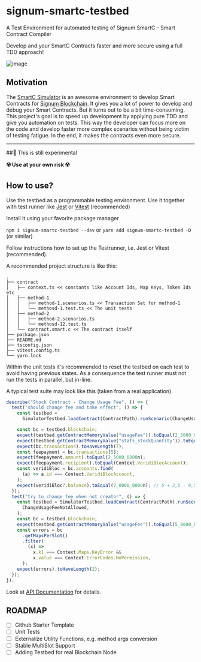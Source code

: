 # signum-smartc-testbed

A Test Environment for automated testing of Signum SmartC - Smart Contract Compiler

Develop and your SmartC Contracts faster and more secure using a full TDD approach!

![image](https://github.com/ohager/signum-smartc-testbed/assets/3920663/9a3ba02c-5bb3-420e-885c-e805b0ce10ca)

## Motivation

The [SmartC Simulator](https://deleterium.info/sc-simulator) is an awesome environment to develop Smart Contracts for [Signum Blockchain](https://signum.network).
It gives you a lot of power to develop and debug your Smart Contracts. But it turns out to be a bit time-consuming. This project's
goal is to speed up development by applying pure TDD and give you automation on tests. This way the developer can focus more on the code
and develop faster more complex scenarios without being victim of testing fatigue. In the end, it makes the contracts even more secure.

---

##🧪 This is still experimental

**☢️ Use at your own risk ☢️**

## How to use?

Use the testbed as a programmable testing environment. Use it together with test runner like [Jest](https://jestjs.io/) or [Vitest](https://vitest.dev/) (recommended)

Install it using your favorite package manager

`npm i signum-smartc-testbed --dev` or `yarn add signum-smartc-testbed -D` (or similar)

Follow instructions how to set up the Testrunner, i.e. Jest or Vitest (recommended).

A recommended project structure is like this:

```
.
├── contract
│   ├── context.ts << constants like Account Ids, Map Keys, Token Ids etc
│   ├── method-1
│   │   ├── method-1.scenarios.ts << Transaction Set for method-1
│   │   └── methosd-1.test.ts << The unit tests
│   ├── method-2
│   │   ├── method-2.scenarios.ts
│   │   └── methosd-12.test.ts
│   └── contract.smart.c << The contract itself
├── package.json
├── README.md
├── tsconfig.json
├── vitest.config.ts
└── yarn.lock
```

Within the unit tests it's recommended to reset the testbed on each test to avoid having previous states. As a consequence
the test runner must not run the tests in parallel, but in-line.

A typical test suite may look like this (taken from a real application)

```ts
describe("Stock Contract - Change Usage Fee", () => {
  test("should change fee and take effect", () => {
    const testbed =
      SimulatorTestbed.loadContract(ContractPath).runScenario(ChangeUsageFee);

    const bc = testbed.blockchain;
    expect(testbed.getContractMemoryValue("usageFee")).toEqual(2_5000_0000n);
    expect(testbed.getContractMemoryValue("stats_stockQuantity")).toEqual(400n);
    expect(bc.transactions).toHaveLength(7);
    const feepayment = bc.transactions[5];
    expect(feepayment.amount).toEqual(2_5000_0000n);
    expect(feepayment.recipient).toEqual(Context.VeridiBlocAccount);
    const veridiBloc = bc.accounts.find(
      (a) => a.id === Context.VeridiBlocAccount,
    );
    expect(veridiBloc?.balance).toEqual(7_0000_0000n); // 5 + 2,5 - 0,5
  });
  test("try to change fee when not creator", () => {
    const testbed = SimulatorTestbed.loadContract(ContractPath).runScenario(
      ChangeUsageFeeNotAllowed,
    );
    const bc = testbed.blockchain;
    expect(testbed.getContractMemoryValue("usageFee")).toEqual(5_0000_0000n);
    const errors = bc
      .getMapsPerSlot()
      .filter(
        (x) =>
          x.k1 === Context.Maps.KeyError &&
          x.value === Context.ErrorCodes.NoPermission,
      );
    expect(errors).toHaveLength(2);
  });
});
```

Look at [API Documentation](https://ohager.github.io/signum-smartc-testbed/index.html) for details.

## ROADMAP

- [ ] Github Starter Template
- [ ] Unit Tests
- [ ] Externalize Utility Functions, e.g. method args conversion
- [ ] Stable MultiSlot Support
- [ ] Adding Testbed for real Blockchain Node
